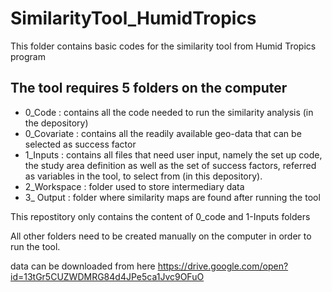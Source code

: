 # SimilarityTool_HumidTropics
This folder contains basic codes for the similarity tool from Humid Tropics program


## The tool requires 5 folders on the computer
* 0_Code : contains all the code needed to run the similarity analysis (in the depository) 
* 0_Covariate : contains all the readily available geo-data that can be selected as success factor
* 1_Inputs : contains all files that need user input, namely the set up code, the study area definition as well as the set of success factors, referred as variables in the tool, to select from (in this depository). 
* 2_Workspace : folder used to store intermediary data
* 3_ Output : folder where similarity maps are found after running the tool

This repostitory only contains the content of 0_code and 1-Inputs folders

All other folders need to be created manually on the computer in order to run the tool. 


data can be downloaded from here https://drive.google.com/open?id=13tGr5CUZWDMRG84d4JPe5ca1Jvc9OFuO 
